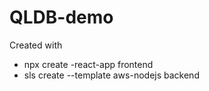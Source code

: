 # QLDB-demo

Created with 
 * npx create -react-app frontend 
 * sls create --template aws-nodejs backend


